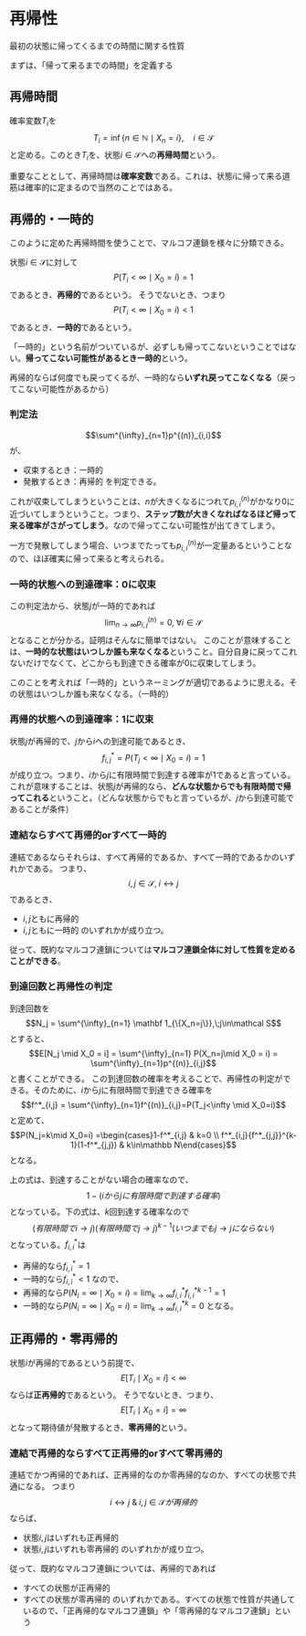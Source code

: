 # 再帰性

最初の状態に帰ってくるまでの時間に関する性質

まずは、「帰って来るまでの時間」を定義する

## 再帰時間

確率変数$T_i$を
$$T_i =\inf \{n\in \mathbb N\mid X_n = i\},\quad i \in\mathcal S$$
と定める。このとき$T_i$を、状態$i\in\mathcal S$への**再帰時間**という。

重要なこととして、再帰時間は**確率変数**である。これは、状態$i$に帰って来る道筋は確率的に定まるので当然のことではある。

## 再帰的・一時的

このように定めた再帰時間を使うことで、マルコフ連鎖を様々に分類できる。

状態$i\in\mathcal S$に対して
$$P(T_i<\infty\mid X_0=i)=1$$
であるとき、**再帰的**であるという。
そうでないとき、つまり
$$P(T_i<\infty\mid X_0=i)<1$$
であるとき、**一時的**であるという。

「一時的」という名前がついているが、必ずしも帰ってこないということではない。**帰ってこない可能性があるとき一時的**という。

再帰的ならば何度でも戻ってくるが、一時的なら**いずれ戻ってこなくなる**（戻ってこない可能性があるから）

### 判定法

$$\sum^{\infty}_{n=1}p^{(n)}_{i,i}$$
が、

- 収束するとき：一時的
- 発散するとき：再帰的
を判定できる。

これが収束してしまうということは、$n$が大きくなるにつれて$p_{i,i}^{(n)}$がかなり0に近づいてしまうということ。つまり、**ステップ数が大きくなればなるほど帰って来る確率がさがってしまう**。なので帰ってこない可能性が出てきてしまう。

一方で発散してしまう場合、いつまでたっても$p^{(n)}_{i,i}$が一定量あるということなので、ほぼ確実に帰って来ると考えられる。

### 一時的状態への到達確率：0に収束

この判定法から、状態$j$が一時的であれば
$$\lim _{n\to\infty} p^{(n)}_{i,j}=0,\; \forall i\in\mathcal S$$
となることが分かる。証明はそんなに簡単ではない。
このことが意味することは、**一時的な状態はいつしか誰も来なくなる**ということ。自分自身に戻ってこれないだけでなくて、どこからも到達できる確率が0に収束してしまう。

このことを考えれば「一時的」というネーミングが適切であるように思える。その状態はいつしか誰も来なくなる。（一時的）

### 再帰的状態への到達確率：1に収束

状態$j$が再帰的で、$j$から$i$への到達可能であるとき、
$$f^*_{i,j}=P(T_j<\infty\mid X_0=i)=1$$
が成り立つ。つまり、$i$から$j$に有限時間で到達する確率が1であると言っている。これが意味することは、状態$j$が再帰的なら、**どんな状態からでも有限時間で帰ってこれる**ということ。（どんな状態からでもと言っているが、$j$から到達可能であることが条件）

### 連結ならすべて再帰的orすべて一時的

連結であるならそれらは、すべて再帰的であるか、すべて一時的であるかのいずれかである。
つまり、
$$i,j \in\mathcal S, \;i\leftrightarrow j$$
であるとき、

- $i,j$ともに再帰的
- $i,j$ともに一時的
のいずれかが成り立つ。

従って、既約なマルコフ連鎖については**マルコフ連鎖全体に対して性質を定めることができる**。

### 到達回数と再帰性の判定

到達回数を
$$N_j = \sum^{\infty}_{n=1} \mathbf 1_{\{X_n=j\}},\;j\in\mathcal S$$
とすると、
$$E[N_j \mid X_0 = i] = \sum^{\infty}_{n=1} P(X_n=j\mid X_0 = i) = \sum^{\infty}_{n=1}p^{(n)}_{i,j}$$
と書くことができる。
この到達回数の確率を考えることで、再帰性の判定ができる。そのために、$i$から$j$に有限時間で到達できる確率を
$$f^*_{i,j} = \sum^{\infty}_{n=1}f^{(n)}_{i,j}=P(T_j<\infty \mid X_0=i)$$
と定めて、
$$P(N_j=k\mid X_0=i) =\begin{cases}1-f^*_{i,j} & k=0 \\ f^*_{i,j}{f^*_{j,j}}^{k-1}(1-f^*_{j,j}) & k\in\mathbb N\end{cases}$$
となる。

上の式は、到達することがない場合の確率なので、
$$1-(iからjに有限時間で到達する確率)$$
となっている。下の式は、$k$回到達する確率なので
$$(有限時間でi\to j)(有限時間でj\to j)^{k-1}(いつまでもj\to jにならない)$$
となっている。$f^*_{i,i}$は

- 再帰的なら$f^*_{i,i}=1$
- 一時的なら$f^*_{i,i}<1$
なので、
- 再帰的なら$P(N_i=\infty \mid X_0=i)=\lim _{k\to\infty}f^*_{i,i}{f^*_{i,i}}^{k-1}= 1$
- 一時的なら$P(N_i=\infty\mid X_0=i) = \lim_{k\to\infty} {f^*_{i,i}}^k=0$
となる。

## 正再帰的・零再帰的

状態$i$が再帰的であるという前提で、
$$E[T_i \mid X_0=i]<\infty$$
ならば**正再帰的**であるという。
そうでないとき、つまり、
$$E[T_i\mid X_0=i] =\infty$$
となって期待値が発散するとき、**零再帰的**という。

### 連結で再帰的ならすべて正再帰的orすべて零再帰的

連結でかつ再帰的であれば、正再帰的なのか零再帰的なのか、すべての状態で共通になる。
つまり
$$i\leftrightarrow j \;\&\; i,j\in\mathcal Sが再帰的$$
ならば、

- 状態$i,j$はいずれも正再帰的
- 状態$i,j$はいずれも零再帰的
のいずれかが成り立つ。

従って、既約なマルコフ連鎖については、再帰的であれば

- すべての状態が正再帰的
- すべての状態が零再帰的
のいずれかである。すべての状態で性質が共通しているので、「正再帰的なマルコフ連鎖」や「零再帰的なマルコフ連鎖」という
